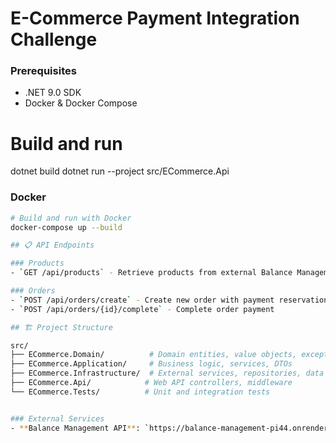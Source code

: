 # E-Commerce Payment Integration Challenge

### Prerequisites
- .NET 9.0 SDK
- Docker & Docker Compose 

# Build and run
dotnet build
dotnet run --project src/ECommerce.Api

### Docker
```bash
# Build and run with Docker
docker-compose up --build

## 📋 API Endpoints

### Products
- `GET /api/products` - Retrieve products from external Balance Management service

### Orders
- `POST /api/orders/create` - Create new order with payment reservation
- `POST /api/orders/{id}/complete` - Complete order payment

## 🏗️ Project Structure

src/
├── ECommerce.Domain/          # Domain entities, value objects, exceptions
├── ECommerce.Application/     # Business logic, services, DTOs
├── ECommerce.Infrastructure/  # External services, repositories, data access
├── ECommerce.Api/            # Web API controllers, middleware
└── ECommerce.Tests/          # Unit and integration tests


### External Services
- **Balance Management API**: `https://balance-management-pi44.onrender.com`
